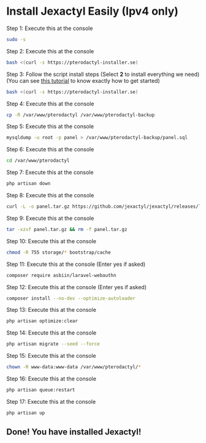 # Install Jexactyl Easily (Ipv4 only)

Step 1: Execute this at the console

```bash
sudo -s
```

Step 2: Execute this at the console

```bash
bash <(curl -s https://pterodactyl-installer.se)
```

Step 3: Follow the script install steps (Select **2** to install everything we need) (You can see [this tutorial](https://www.youtube.com/watch?v=E8UJhyUFoHM) to know exactly how to get started)

```bash
bash <(curl -s https://pterodactyl-installer.se)
```

Step 4: Execute this at the console

```bash
cp -R /var/www/pterodactyl /var/www/pterodactyl-backup
```

Step 5: Execute this at the console

```bash
mysqldump -u root -p panel > /var/www/pterodactyl-backup/panel.sql
```

Step 6: Execute this at the console

```bash
cd /var/www/pterodactyl
```

Step 7: Execute this at the console

```bash
php artisan down
```

Step 8: Execute this at the console

```bash
curl -L -o panel.tar.gz https://github.com/jexactyl/jexactyl/releases/latest/download/panel.tar.gz
```

Step 9: Execute this at the console

```bash
tar -xzvf panel.tar.gz && rm -f panel.tar.gz
```

Step 10: Execute this at the console

```bash
chmod -R 755 storage/* bootstrap/cache
```

Step 11: Execute this at the console (Enter yes if asked)

```bash
composer require asbiin/laravel-webauthn
```

Step 12: Execute this at the console (Enter yes if asked)

```bash
composer install --no-dev --optimize-autoloader
```

Step 13: Execute this at the console

```bash
php artisan optimize:clear
```

Step 14: Execute this at the console

```bash
php artisan migrate --seed --force
```

Step 15: Execute this at the console

```bash
chown -R www-data:www-data /var/www/pterodactyl/*
```

Step 16: Execute this at the console

```bash
php artisan queue:restart
```

Step 17: Execute this at the console

```bash
php artisan up
```

## Done! You have installed Jexactyl!
